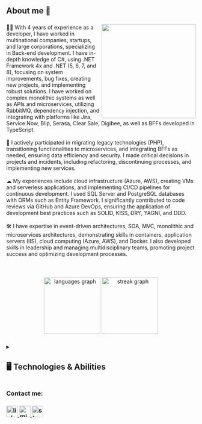 <br>
<h2> About me 👋  </h2>

###

<img align="right" height="250" src="https://giffiles.alphacoders.com/110/11012.gif"  />

###

<p align="left">👨‍💻 With 4 years of experience as a developer, I have worked in multinational companies, startups, and large corporations, specializing in Back-end development. I have in-depth knowledge of C#, using .NET Framework 4x and .NET (5, 6, 7, and 8), focusing on system improvements, bug fixes, creating new projects, and implementing robust solutions. I have worked on complex monolithic systems as well as APIs and microservices, utilizing RabbitMQ, dependency injection, and integrating with platforms like Jira, Service Now, Blip, Serasa, Clear Sale, Digibee, as well as BFFs developed in TypeScript.<br><br>🚀 I actively participated in migrating legacy technologies (PHP), transitioning functionalities to microservices, and integrating BFFs as needed, ensuring data efficiency and security. I made critical decisions in projects and incidents, including refactoring, discontinuing processes, and implementing new services.<br><br>☁ My experiences include cloud infrastructure (Azure, AWS), creating VMs and serverless applications, and implementing CI/CD pipelines for continuous development. I used SQL Server and PostgreSQL databases with ORMs such as Entity Framework. I significantly contributed to code reviews via GitHub and Azure DevOps, ensuring the application of development best practices such as SOLID, KISS, DRY, YAGNI, and DDD.<br><br>🛠 I have expertise in event-driven architectures, SOA, MVC, monolithic and microservices architectures, demonstrating skills in containers, application servers (IIS), cloud computing (Azure, AWS), and Docker. I also developed skills in leadership and managing multidisciplinary teams, promoting project success and optimizing development processes.</p><br>

###

<div align="center">
  <img src="https://github-readme-stats.vercel.app/api/top-langs?username=zStephano&locale=en&hide_title=false&layout=compact&card_width=320&langs_count=5&theme=dracula&hide_border=false&order=2" height="150" alt="languages graph"  />
  <img src="https://streak-stats.demolab.com?user=zStephano&locale=en&mode=daily&theme=dracula&hide_border=false&border_radius=5&order=3" height="150" alt="streak graph"  />
</div>

###

<details>
  <summary>
   <h2>🖥️ Technologies & Abilities</h2>
  </summary>

<details>
  <summary>
    <h3> 📚 Programming Languages </h3>
  </summary>
  

![C#](https://img.shields.io/badge/-C%23?logo=C%23&label=C%23&labelColor=purple&color=purple)
![JavaScript](https://img.shields.io/badge/JavaScript-F7DF1E?style=flat-square&logo=javascript&logoColor=black)
![TypeScript](https://img.shields.io/badge/TypeScript-007ACC?style=flat-square&logo=typescript&logoColor=white)
![Dart](https://img.shields.io/badge/Dart-0175C2?style=flat-square&logo=dart&logoColor=white)
  
</details>

<details>
  <summary>
    <h3> 📚 Frameworks </h3>
  </summary>

![.NET](https://img.shields.io/badge/.NET-512BD4?style=flat-square&logo=.net&logoColor=white)
![Entity Framework](https://img.shields.io/badge/Entity%20Framework-512BD4?style=flat-square&logo=.net&logoColor=white)
![Blazor](https://img.shields.io/badge/-Blazor?logo=blazor&label=Blazor&labelColor=purple&color=purple)
![Flutter](https://img.shields.io/badge/Flutter-02569B?style=flat-square&logo=flutter&logoColor=white)
![xUnit](https://img.shields.io/badge/xUnit-5A45FF?style=flat-square&logo=xunit&logoColor=white)

</details>

<details>
  <summary>
    <h3> 📚 Databases </h3>
  </summary>
  
![SQL Server](https://img.shields.io/badge/SQL%20Server-CC2927?style=flat-square&logo=microsoft-sql-server&logoColor=white)
![PostgreSQL](https://img.shields.io/badge/PostgreSQL-4169E1?style=flat-square&logo=postgresql&logoColor=white)
![MySQL](https://img.shields.io/badge/MySQL-4479A1?style=flat-square&logo=mysql&logoColor=white)
![T-SQL](https://img.shields.io/badge/T--SQL-CC2927?style=flat-square&logo=microsoft-sql-server&logoColor=white)
![Redis](https://img.shields.io/badge/Redis-DC382D?style=flat-square&logo=redis&logoColor=white)
![SQLite](https://img.shields.io/badge/SQLite-003B57?style=flat-square&logo=sqlite&logoColor=white)
  
</details>
    
<details>
  <summary>
    <h3> 📚 Conteiners & Clouds </h3>
  </summary>

  ![Docker](https://img.shields.io/badge/Docker-2496ED?style=flat-square&logo=docker&logoColor=white)
  ![Azure](https://img.shields.io/badge/Azure-0078D4?style=flat-square&logo=microsoft-azure&logoColor=white)
  ![AWS](https://img.shields.io/badge/Amazon%20Web%20Services-232F3E?style=flat-square&logo=AMAZON%20WEB%20SERVICES&logoColor=white)


</details>

<details>
  <summary>
    <h3> 📚 Tools, Runtimes e Versioning </h3>
  </summary>

  ![Node.js](https://img.shields.io/badge/Node.js-339933?style=flat-square&logo=nodedotjs&logoColor=white)
  ![npm](https://img.shields.io/badge/npm-CB3837?style=flat-square&logo=npm&logoColor=white)
  ![yarn](https://img.shields.io/badge/yarn-2C8EBB?style=flat-square&logo=yarn&logoColor=white)
  ![yaml](https://img.shields.io/badge/yaml-000000?style=flat-square&logo=yaml&logoColor=white)
  ![yalc](https://img.shields.io/badge/yalc-FFA500?style=flat-square&logo=yalc&logoColor=white)
  ![Android Studio](https://img.shields.io/badge/Android%20Studio-3DDC84?style=flat-square&logo=android-studio&logoColor=white)
  ![Visual Studio](https://img.shields.io/badge/Visual%20Studio-5C2D91?style=flat-square&logo=visual-studio&logoColor=white)
  ![vscode](https://img.shields.io/badge/vscode-007ACC?style=flat-square&logo=visual-studio-code&logoColor=white)
  ![Git](https://img.shields.io/badge/Git-F05032?style=flat-square&logo=git&logoColor=white)
  ![GitHub](https://img.shields.io/badge/GitHub-181717?style=flat-square&logo=github&logoColor=white)
  ![GitLab](https://img.shields.io/badge/GitLab-FCA121?style=flat-square&logo=gitlab&logoColor=white)

</details>
<details>
  <summary>
    <h3> 📚 Project Management </h3>
  </summary>

  ![Jira](https://img.shields.io/badge/Jira-0052CC?style=flat-square&logo=jira&logoColor=white)
  ![Trello](https://img.shields.io/badge/Trello-0052CC?style=flat-square&logo=trello&logoColor=white)
  ![Azure Devops](https://img.shields.io/badge/Azure%20Devops-0078D7?style=flat-square&logo=azure-devops&logoColor=white)

</details>

<details>
  <summary>
    <h3> 📚 Operation Systems </h3>
  </summary>

  ![Windows](https://img.shields.io/badge/Windows-0078D6?style=flat-square&logo=windows&logoColor=white)
  ![macOS](https://img.shields.io/badge/macOS-000000?style=flat-square&logo=apple&logoColor=white)

</details>
</details>

###

<h3> Contact me:<h3>
<div align="left">
  <a href="https://www.linkedin.com/in/gustavo-stephano/" target="_blank">
    <img src="https://img.shields.io/static/v1?message=LinkedIn&logo=linkedin&label=&color=0077B5&logoColor=white&labelColor=&style=for-the-badge" height="30" alt="linkedin logo"  />
  </a>
  <a href="mailto:gustavostephano@hotmail.com" target="_blank">
    <img src="https://img.shields.io/static/v1?message=Outlook&logo=microsoft-outlook&label=&color=0078D4&logoColor=white&labelColor=&style=for-the-badge" height="30" alt="microsoft-outlook logo"  />
  </a>
  <a href="https://stackoverflow.com/users/13801005/gustavo-stephano" target="_blank">
    <img src="https://img.shields.io/static/v1?message=Stackoverflow&logo=stackoverflow&label=&color=FE7A16&logoColor=white&labelColor=&style=for-the-badge" height="30" alt="stackoverflow logo"  />
  </a>
</div>

###

<!--
<h2> Sobre mim 👋 🇧🇷 </h2> 

###

<img align="right" height="250" src="https://giffiles.alphacoders.com/110/11012.gif"  />

###

<p align="left">👨‍💻 Com 4 anos de experiência como desenvolvedor, atuei em empresas multinacionais, startups e grandes corporações, especializando-me em desenvolvimento Back-end. Possuo profundo conhecimento em C#, utilizando .NET Framework 4x e .NET (5, 6, 7 e 8), focando em melhorias de sistemas, correção de bugs, criação de novos projetos e implementações robustas. Trabalhei em sistemas monolíticos complexos e também em APIs e microsserviços, utilizando RabbitMQ, injeção de dependências e integrando com plataformas como Jira, Service Now, Blip, Serasa, Clear Sale, Digibee, além de BFFs desenvolvidos em TypeScript.<br><br>🚀 Participei ativamente na migração de tecnologias legadas (PHP), migrando funcionalidades para microsserviços e integrando BFFs conforme necessário, garantindo eficiência e segurança dos dados. Tomei decisões críticas em projetos e incidentes, incluindo refatorações, descontinuidade de processos e implementação de novos serviços.<br><br>☁ Minhas experiências incluem infraestrutura em cloud (Azure, AWS), criando VMs e aplicações serverless, e implementando esteiras CI/CD para desenvolvimento contínuo. Utilizei bases de dados SQL Server e PostgreSQL com ORMs como Entity Framework. Contribuí significativamente em avaliações de código via Code Review no GitHub e Azure DevOps, assegurando a aplicação de boas práticas de desenvolvimento como SOLID, KISS, DRY, YAGNI e DDD.<br><br>🛠 Possuo expertise em arquiteturas orientadas a eventos, SOA, MVC, monolíticas e microsserviços, demonstrando habilidades em containers, servidores de aplicação (IIS), cloud computing (Azure, AWS) e Docker. Também desenvolvi competências em liderança e gestão de equipes multidisciplinares, promovendo o sucesso de projetos e otimização de processos de desenvolvimento.</p><br>

###

<div align="center">
  <img src="https://github-readme-stats.vercel.app/api/top-langs?username=zStephano&locale=en&hide_title=false&layout=compact&card_width=320&langs_count=5&theme=dracula&hide_border=false&order=2" height="150" alt="languages graph"  />
  <img src="https://streak-stats.demolab.com?user=zStephano&locale=en&mode=daily&theme=dracula&hide_border=false&border_radius=5&order=3" height="150" alt="streak graph"  />
</div>

###

<details>
  <summary>
   <h2>🖥️ Tecnologias e Habilidades</h2>
  </summary>

<details>
  <summary>
    <h3> 📚 Linguagens de Programação </h3>
  </summary>
  

![C#](https://img.shields.io/badge/-C%23?logo=C%23&label=C%23&labelColor=purple&color=purple)
![JavaScript](https://img.shields.io/badge/JavaScript-F7DF1E?style=flat-square&logo=javascript&logoColor=black)
![TypeScript](https://img.shields.io/badge/TypeScript-007ACC?style=flat-square&logo=typescript&logoColor=white)
![Dart](https://img.shields.io/badge/Dart-0175C2?style=flat-square&logo=dart&logoColor=white)
  
</details>

<details>
  <summary>
    <h3> 📚 Frameworks </h3>
  </summary>

![.NET](https://img.shields.io/badge/.NET-512BD4?style=flat-square&logo=.net&logoColor=white)
![Entity Framework](https://img.shields.io/badge/Entity%20Framework-512BD4?style=flat-square&logo=.net&logoColor=white)
![Blazor](https://img.shields.io/badge/-Blazor?logo=blazor&label=Blazor&labelColor=purple&color=purple)
![Flutter](https://img.shields.io/badge/Flutter-02569B?style=flat-square&logo=flutter&logoColor=white)
![xUnit](https://img.shields.io/badge/xUnit-5A45FF?style=flat-square&logo=xunit&logoColor=white)

</details>

<details>
  <summary>
    <h3> 📚 Banco de Dados </h3>
  </summary>
  
![SQL Server](https://img.shields.io/badge/SQL%20Server-CC2927?style=flat-square&logo=microsoft-sql-server&logoColor=white)
![PostgreSQL](https://img.shields.io/badge/PostgreSQL-4169E1?style=flat-square&logo=postgresql&logoColor=white)
![MySQL](https://img.shields.io/badge/MySQL-4479A1?style=flat-square&logo=mysql&logoColor=white)
![T-SQL](https://img.shields.io/badge/T--SQL-CC2927?style=flat-square&logo=microsoft-sql-server&logoColor=white)
![Redis](https://img.shields.io/badge/Redis-DC382D?style=flat-square&logo=redis&logoColor=white)
![SQLite](https://img.shields.io/badge/SQLite-003B57?style=flat-square&logo=sqlite&logoColor=white)
  
</details>
    
<details>
  <summary>
    <h3> 📚 Conteiners & Nuvem </h3>
  </summary>

  ![Docker](https://img.shields.io/badge/Docker-2496ED?style=flat-square&logo=docker&logoColor=white)
  ![Azure](https://img.shields.io/badge/Azure-0078D4?style=flat-square&logo=microsoft-azure&logoColor=white)
  ![AWS](https://img.shields.io/badge/Amazon%20Web%20Services-232F3E?style=flat-square&logo=AMAZON%20WEB%20SERVICES&logoColor=white)


</details>

<details>
  <summary>
    <h3> 📚 Ferramentas, Runtimes e Versionamento </h3>
  </summary>

  ![Node.js](https://img.shields.io/badge/Node.js-339933?style=flat-square&logo=nodedotjs&logoColor=white)
  ![npm](https://img.shields.io/badge/npm-CB3837?style=flat-square&logo=npm&logoColor=white)
  ![yarn](https://img.shields.io/badge/yarn-2C8EBB?style=flat-square&logo=yarn&logoColor=white)
  ![yaml](https://img.shields.io/badge/yaml-000000?style=flat-square&logo=yaml&logoColor=white)
  ![yalc](https://img.shields.io/badge/yalc-FFA500?style=flat-square&logo=yalc&logoColor=white)
  ![Android Studio](https://img.shields.io/badge/Android%20Studio-3DDC84?style=flat-square&logo=android-studio&logoColor=white)
  ![Visual Studio](https://img.shields.io/badge/Visual%20Studio-5C2D91?style=flat-square&logo=visual-studio&logoColor=white)
  ![vscode](https://img.shields.io/badge/vscode-007ACC?style=flat-square&logo=visual-studio-code&logoColor=white)
  ![Git](https://img.shields.io/badge/Git-F05032?style=flat-square&logo=git&logoColor=white)
  ![GitHub](https://img.shields.io/badge/GitHub-181717?style=flat-square&logo=github&logoColor=white)
  ![GitLab](https://img.shields.io/badge/GitLab-FCA121?style=flat-square&logo=gitlab&logoColor=white)

</details>
<details>
  <summary>
    <h3> 📚 Gestão de Projetos </h3>
  </summary>

  ![Jira](https://img.shields.io/badge/Jira-0052CC?style=flat-square&logo=jira&logoColor=white)
  ![Trello](https://img.shields.io/badge/Trello-0052CC?style=flat-square&logo=trello&logoColor=white)
  ![Azure Devops](https://img.shields.io/badge/Azure%20Devops-0078D7?style=flat-square&logo=azure-devops&logoColor=white)

</details>

<details>
  <summary>
    <h3> 📚 Sistemas Operacionais </h3>
  </summary>

  ![Windows](https://img.shields.io/badge/Windows-0078D6?style=flat-square&logo=windows&logoColor=white)
  ![macOS](https://img.shields.io/badge/macOS-000000?style=flat-square&logo=apple&logoColor=white)

</details>
</details>

###

<h3> Entre em contato: <h3>
<div align="left">
  <a href="https://www.linkedin.com/in/gustavo-stephano/" target="_blank">
    <img src="https://img.shields.io/static/v1?message=LinkedIn&logo=linkedin&label=&color=0077B5&logoColor=white&labelColor=&style=for-the-badge" height="30" alt="linkedin logo"  />
  </a>
  <a href="mailto:gustavostephano@hotmail.com" target="_blank">
    <img src="https://img.shields.io/static/v1?message=Outlook&logo=microsoft-outlook&label=&color=0078D4&logoColor=white&labelColor=&style=for-the-badge" height="30" alt="microsoft-outlook logo"  />
  </a>
  <a href="https://stackoverflow.com/users/13801005/gustavo-stephano" target="_blank">
    <img src="https://img.shields.io/static/v1?message=Stackoverflow&logo=stackoverflow&label=&color=FE7A16&logoColor=white&labelColor=&style=for-the-badge" height="30" alt="stackoverflow logo"  />
  </a>
</div>

###
<br>

----------------------------------------------
-->

<!--
**zStephano/zStephano** is a ✨ _special_ ✨ repository because its `README.md` (this file) appears on your GitHub profile.

Here are some ideas to get you started:

- 🔭 I’m currently working on ...
- 🌱 I’m currently learning ...
- 👯 I’m looking to collaborate on ...
- 🤔 I’m looking for help with ...
- 💬 Ask me about ...
- 📫 How to reach me: ...
- 😄 Pronouns: ...
- ⚡ Fun fact: ...
-->

